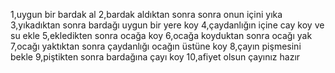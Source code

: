 1,uygun bir bardak al
2,bardak aldıktan sonra  sonra onun içini yıka
3,yıkadıktan sonra bardağı uygun bir yere koy
4,çaydanlığın içine cay koy ve su ekle 
5,ekledikten sonra ocağa koy
6,ocağa koyduktan sonra ocağı yak
7,ocağı yaktıktan sonra çaydanlığı ocağın üstüne koy
8,çayın pişmesini bekle
9,piştikten sonra bardağına çayı koy
10,afiyet olsun çayınız hazır